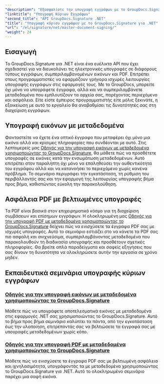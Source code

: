 ```yaml
---
"description": "Εξασφαλίστε την υπογραφή εγγράφων με το GroupDocs.Signature για .NET στα λεπτομερή μας εκπαιδευτικά σεμινάρια. Υπογράψτε εικόνες και PDF με μεταδεδομένα χωρίς κόπο."
"linktitle": "Υπογραφή Κύριων Εγγράφων"
"second_title": "API GroupDocs.Signature .NET"
"title": "Υπογραφή κύριου εγγράφου με το GroupDocs.Signature για .NET"
"url": "/el/signature/net/master-document-signing/"
"weight": 24
---
```


## Εισαγωγή

Το GroupDocs.Signature για .NET είναι ένα ευέλικτο API που έχει σχεδιαστεί για να διευκολύνει τις ηλεκτρονικές υπογραφές σε διάφορους τύπους εγγράφων, συμπεριλαμβανομένων εικόνων και PDF. Επιτρέπει στους προγραμματιστές να εφαρμόζουν γρήγορα ισχυρές λειτουργίες υπογραφής εγγράφων στις εφαρμογές τους. Με το GroupDocs, μπορείτε όχι μόνο να υπογράφετε έγγραφα, αλλά και να συμπεριλαμβάνετε μεταδεδομένα που εμπλουτίζουν τα αρχεία σας, παρέχοντας περιεχόμενο και ασφάλεια. Είτε είστε έμπειρος προγραμματιστής είτε μόλις ξεκινάτε, η εξοικείωση με αυτό το εργαλείο θα αναβαθμίσει τις δυνατότητές σας στη διαχείριση εγγράφων.

## Υπογραφή εικόνων με μεταδεδομένα  
Φανταστείτε να έχετε ένα οπτικό έγγραφο που μεταφέρει όχι μόνο μια εικόνα αλλά και κρίσιμες πληροφορίες που συνδέονται με αυτό. Στις λεπτομερείς μας [Οδηγός για την υπογραφή εικόνων με μεταδεδομένα χρησιμοποιώντας το GroupDocs.Signature](./signing-images-with-metadata/), θα μάθετε πώς να προσθέτετε υπογραφές σε εικόνες κατά την ενσωμάτωση μεταδεδομένων. Αυτό επιτρέπει στον παραλήπτη όχι μόνο να επαληθεύσει την αυθεντικότητα του εγγράφου αλλά και να κατανοήσει το περιεχόμενο χωρίς κανένα πρόβλημα. Το σεμινάριο περιγράφει την εγκατάσταση, τη ρύθμιση του περιβάλλοντός σας και την εφαρμογή της λειτουργίας υπογραφής βήμα προς βήμα, καθιστώντας εύκολη την παρακολούθηση.

## Ασφάλεια PDF με βελτιωμένες υπογραφές  
Τα PDF είναι βασικά στον επιχειρηματικό κόσμο για τη διαχείριση συμβάσεων και επίσημων εγγράφων. Η ολοκληρωμένη μας [Οδηγός για την υπογραφή PDF με μεταδεδομένα χρησιμοποιώντας το GroupDocs.Signature](./signing-pdf-with-metadata/) δείχνει πώς να ενισχύσετε τα έγγραφα PDF σας με ισχυρές υπογραφές. Αυτό το σεμινάριο εστιάζει στο να κάνετε τα PDF σας πιο ασφαλή και ανιχνεύσιμα, συμπεριλαμβάνοντας μεταδεδομένα που παρακολουθούν τη διαδικασία υπογραφής και προσθέτουν σχετικές πληροφορίες. Θα βρείτε απλά παραδείγματα και σαφείς εξηγήσεις που σας δίνουν τη δυνατότητα να ολοκληρώσετε αυτήν την εργασία σε χρόνο μηδέν.

## Εκπαιδευτικά σεμινάρια υπογραφής κύριων εγγράφων
### [Οδηγός για την υπογραφή εικόνων με μεταδεδομένα χρησιμοποιώντας το GroupDocs.Signature](./signing-images-with-metadata/)
Μάθετε πώς να υπογράφετε αποτελεσματικά εικόνες με μεταδεδομένα στις εφαρμογές .NET σας χρησιμοποιώντας το GroupDocs.Signature. Αυτό το βήμα προς βήμα σεμινάριο καλύπτει τα πάντα, από την εγκατάσταση έως την υλοποίηση, επιτρέποντάς σας να βελτιώσετε τα έγγραφά σας με υπογραφές μεταδεδομένων χωρίς κόπο.
### [Οδηγός για την υπογραφή PDF με μεταδεδομένα χρησιμοποιώντας το GroupDocs.Signature](./signing-pdf-with-metadata/)
Μάθετε πώς να ενισχύσετε τα έγγραφα PDF σας με βελτιωμένη ασφάλεια και ιχνηλασιμότητα, υπογράφοντάς τα με μεταδεδομένα χρησιμοποιώντας το GroupDocs.Signature για .NET. Αυτό το ολοκληρωμένο σεμινάριο παρέχει μια σαφή εικόνα.